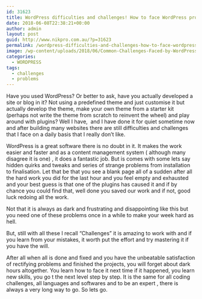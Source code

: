 ```yaml
---
id: 31623
title: WordPress difficulties and challenges! How to face WordPress problems?
date: 2018-06-08T22:38:21+00:00
author: admin
layout: post
guid: http://www.nikpro.com.au/?p=31623
permalink: /wordpress-difficulties-and-challenges-how-to-face-wordpress-problems/
image: /wp-content/uploads/2018/06/Common-Challenges-Faced-by-WordPress-Agencies-Banner.jpg
categories:
  - WORDPRESS
tags:
  - challenges
  - problems
---
```

Have you used WordPress? Or better to ask, have you actually developed a site or blog in it? Not using a predefined theme and just customise it but actually develop the theme, make your own theme from a starter kit (perhaps not write the theme from scratch to reinvent the wheel) and play around with plugins? Well I have,  and I have done it for quiet sometime now and after building many websites there are still difficulties and challenges that I face on a daily basis that I really don&#8217;t like.

WordPress is a great software there is no doubt in it. It makes the work easier and faster and as a content management system ( although many disagree it is one) , it does a fantastic job. But is comes with some lets say hidden quirks and tweaks and series of strange problems from installation to finalisation. Let that be that you see a blank page all of a sudden after all the hard work you did for the last hour and you feel empty and exhausted and your best guess is that one of the plugins has caused it and if by chance you could find that, well done you saved our work and if not, good luck redoing all the work.

Not that it is always as dark and frustrating and disappointing like this but you need one of these problems once in a while to make your week hard as hell.

But, still with all these I recall &#8220;Challenges&#8221; it is amazing to work with and if you learn from your mistakes, it worth put the effort and try mastering it if you have the will.

After all when all is done and fixed and you have the unbeatable satisfaction of rectifying problems and finished the projects, you will forget about dark hours altogether. You learn how to face it next time if it happened, you learn new skills, you go t the next level step by step. It is the same for all coding challenges, all languages and softwares and to be an expert , there is always a very long way to go. So lets go.

&nbsp;